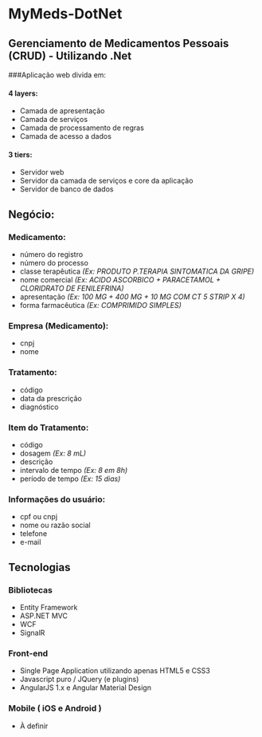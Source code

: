# MyMeds-DotNet
## Gerenciamento de Medicamentos Pessoais (CRUD) - Utilizando .Net

###Aplicação web divida em:

#### 4 layers:
* Camada de apresentação
* Camada de serviços
* Camada de processamento de regras
* Camada de acesso a dados
 
#### 3 tiers:
* Servidor web
* Servidor da camada de serviços e core da aplicação
* Servidor de banco de dados

## Negócio:

### **Medicamento**:
* número do registro
* número do processo
* classe terapêutica *(Ex: PRODUTO P.TERAPIA SINTOMATICA DA GRIPE)*
* nome comercial *(Ex: ACIDO ASCORBICO + PARACETAMOL + CLORIDRATO DE FENILEFRINA)*
* apresentação *(Ex: 100 MG + 400 MG + 10 MG COM CT 5 STRIP X 4)*
* forma farmacêutica *(Ex: COMPRIMIDO SIMPLES)*

### **Empresa (Medicamento)**:
* cnpj
* nome

### **Tratamento**:
* código
* data da prescrição
* diagnóstico

### **Item do Tratamento**: 
* código
* dosagem *(Ex: 8 mL)*
* descrição
* intervalo de tempo *(Ex: 8 em 8h)*
* período de tempo *(Ex: 15 dias)*

### Informações do **usuário**:
* cpf ou cnpj
* nome ou razão social
* telefone
* e-mail

## Tecnologias

### Bibliotecas
* Entity Framework
* ASP.NET MVC
* WCF
* SignalR

### Front-end
* Single Page Application utilizando apenas HTML5 e CSS3
* Javascript puro / JQuery (e plugins)
* AngularJS 1.x e Angular Material Design

### Mobile ( iOS e Android )
* À definir
